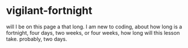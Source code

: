 # vigilant-fortnight
will I be on this page a that long.
I am new to coding, about how long is a fortnight,
four days, two weeks, or four weeks, how long will this lesson take.
probably, two days.
